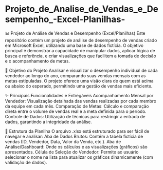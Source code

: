 # Projeto_de_Analise_de_Vendas_e_Desempenho_-Excel-Planilhas-

📊 Projeto de Análise de Vendas e Desempenho (Excel/Planilhas)
  Este repositório contém um projeto de análise de desempenho de vendas criado em Microsoft Excel, utilizando uma base de dados fictícia. O objetivo principal é demonstrar a capacidade de manipular dados, aplicar lógica de busca e referência, e criar visualizações que facilitem a tomada de decisão e o acompanhamento de metas.

🎯 Objetivo do Projeto
  Analisar e visualizar o desempenho individual de cada vendedor ao longo do ano, comparando suas vendas mensais com as metas estipuladas. O projeto oferece uma visão clara de quem está acima ou abaixo do esperado, permitindo uma gestão de vendas mais eficiente.

✨ Principais Funcionalidades e Entregáveis
  Acompanhamento Mensal por Vendedor: Visualização detalhada das vendas realizadas por cada membro da equipe em cada mês.
  Comparação de Metas: Cálculo e comparação direta entre o volume de vendas real e a meta definida para o período.
  Controle de Dados: Utilização de técnicas para restringir a entrada de dados, garantindo a integridade da análise.

🚀 Estrutura da Planilha
  O arquivo .xlsx está estruturado para ser fácil de navegar e analisar:
  Aba de Dados Brutos: Contém a tabela fictícia de vendas (ID, Vendedor, Data, Valor da Venda, etc.).
  Aba de Análise/Dashboard: Onde os cálculos e as visualizações (gráficos) são apresentados.
  Célula de Seleção do Vendedor: Permite ao usuário selecionar o nome na lista para atualizar os gráficos dinamicamente (com validação de dados).

